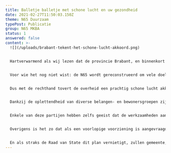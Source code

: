 ```yaml
---
title: Balletje balletje met schone lucht en uw gezondheid
date: 2021-02-27T11:50:03.150Z
theme: N65 Duurzaam
typePost: Publicatie
group: N65 MKBA
status: 1
answered: false
content: >-
  ![](/uploads/brabant-tekent-het-schone-lucht-akkoord.png)


  Hartverwarmend als wij lezen dat de provincie Brabant, en binnenkort ook de gemeente Vught, het schone lucht akkoord heeft getekend. In 2030, dat is al in 9 jaar, 50% gezondheidswinst. Dan hebben zij zeker het plan voor de reconstuctie van de N65 over het hoofd gezien.


  Voor wie het nog niet wist: de N65 wordt gereconstrueerd om vele doelen te bereiken, zoals verbetering van de luchtkwaliteit, maar blijft een open verkeersgoot die door het wegnemen van de stoplichten duizenden voertuigen per dag extra voor ons dorp zal loodsen. Zo veel meer dat de provincie haar stikstofcalculatie moet overdoen omdat met deze groei geen rekening was gehouden.


  Dus met de rechthand tovert de overheid een prachtig schone lucht akkoord uit de hoge hoed zodat u niet let op de linkerhand waarmee de reconstructie van N65 wordt doorgedrukt.


  Dankzij de oplettendheid van diverse belangen- en bewonersgroepen zijn de aanstaande problemen met stikstof en fijnstof onderzocht wat heeft geleid tot beroepsprocedures bij de Raad van State.


  Enkele van deze partijen hebben zelfs geeist dat de werkzaamheden aan dit project moeten worden stilgelegd omdat dit project wetten en regels overtreedt en haar doelen niet gaat bereiken. Volgende week dienen de eerste voorlopige voorzieningen.


  Overigens is het zo dat als een voorlopige voorziening is aangevraagd de werkzaamheden moeten worden stilgelegd, totdat de zaak is voorgekomen. Stoicijns zijn echter gemeente, provincie en Rijkswaterstaat doorgegaan, waarbij zelfs de aanbesteding al in een vergevorderd stadium is. Hoe is het mogelijk dat wij in een land als Nederland, met een goede bestuurlijke organisatie, telkens worden geconfronteerd met dit gedrag van de overheid. 


  En als straks de Raad van State dit plan vernietigt, zullen gemeente, provincie en Rijkswaterstaat moord en brand schreeuwen, want er zijn al zoveel kosten gemaakt. Ja, van u en mijn belastinggeld.
---
```

